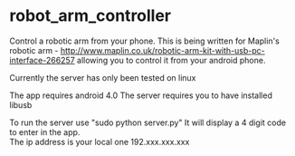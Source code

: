 robot_arm_controller
====================

Control a robotic arm from your phone.  This is being written for Maplin's robotic arm - http://www.maplin.co.uk/robotic-arm-kit-with-usb-pc-interface-266257 allowing you to control it from your android phone.

Currently the server has only been tested on linux

The app requires android 4.0
The server requires you to have installed libusb

To run the server use "sudo python server.py"
It will display a 4 digit code to enter in the app.  
The ip address is your local one 192.xxx.xxx.xxx

